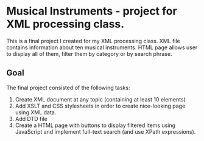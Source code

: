 # Musical Instruments - project for XML processing class.

This is a final project I created for my XML processing class. XML file contains information about ten musical instruments. HTML page allows user to display all of them, filter them by category or by search phrase.

## Goal
The final project consisted of the following tasks:

1. Create XML document at any topic (containing at least 10 elements)
2. Add XSLT and CSS stylesheets in order to create nice-looking page using XML data.
3. Add DTD file 
4. Create a HTML page with buttons to display filtered items using JavaScript and implement full-text search (and use XPath expressions).

